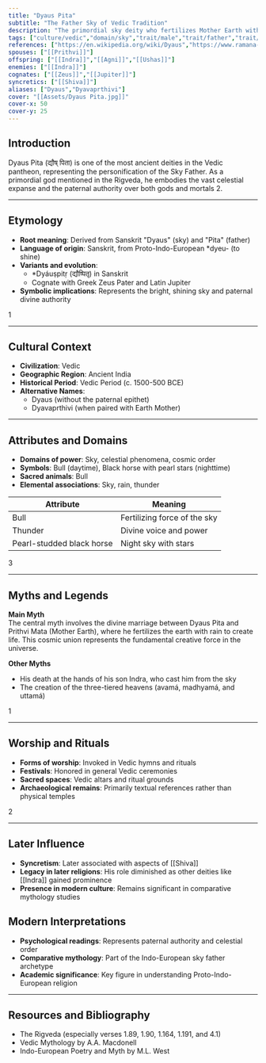 ```yaml
---
title: "Dyaus Pita"
subtitle: "The Father Sky of Vedic Tradition"
description: "The primordial sky deity who fertilizes Mother Earth with life-giving rain"
tags: ["culture/vedic","domain/sky","trait/male","trait/father","trait/divine"]
references: ["https://en.wikipedia.org/wiki/Dyaus","https://www.ramana-maharshi.org/dyaus-pita-the-vedic-sky-father-and-ancestor-of-the-gods/","https://religion.fandom.com/wiki/Dyaus_Pita"]
spouses: ["[[Prithvi]]"]
offspring: ["[[Indra]]","[[Agni]]","[[Ushas]]"]
enemies: ["[[Indra]]"]
cognates: ["[[Zeus]]","[[Jupiter]]"]
syncretics: ["[[Shiva]]"]
aliases: ["Dyaus","Dyavaprthivi"]
cover: "[[Assets/Dyaus Pita.jpg]]"
cover-x: 50
cover-y: 25
---
```

##  Introduction
Dyaus Pita (द्यौष् पिता) is one of the most ancient deities in the Vedic pantheon, representing the personification of the Sky Father. As a primordial god mentioned in the Rigveda, he embodies the vast celestial expanse and the paternal authority over both gods and mortals <mcreference link="https://www.ramana-maharshi.org/dyaus-pita-the-vedic-sky-father-and-ancestor-of-the-gods/" index="2">2</mcreference>.

---

## Etymology

- **Root meaning**: Derived from Sanskrit "Dyaus" (sky) and "Pita" (father)
- **Language of origin**: Sanskrit, from Proto-Indo-European *dyeu- (to shine)
- **Variants and evolution**: 
  - *Dyáuṣpitṛ (द्यौष्पितृ) in Sanskrit
  - Cognate with Greek Zeus Pater and Latin Jupiter
- **Symbolic implications**: Represents the bright, shining sky and paternal divine authority

<mcreference link="https://en.wikipedia.org/wiki/Dyaus" index="1">1</mcreference>

---

##  Cultural Context

- **Civilization**: Vedic
- **Geographic Region**: Ancient India
- **Historical Period**: Vedic Period (c. 1500-500 BCE)
- **Alternative Names**:
  - Dyaus (without the paternal epithet)
  - Dyavaprthivi (when paired with Earth Mother)

---

## Attributes and Domains

- **Domains of power**: Sky, celestial phenomena, cosmic order
- **Symbols**: Bull (daytime), Black horse with pearl stars (nighttime)
- **Sacred animals**: Bull
- **Elemental associations**: Sky, rain, thunder

| Attribute | Meaning |
|-----------|----------|
| Bull | Fertilizing force of the sky |
| Thunder | Divine voice and power |
| Pearl-studded black horse | Night sky with stars |

<mcreference link="https://religion.fandom.com/wiki/Dyaus_Pita" index="3">3</mcreference>

---

## Myths and Legends

**Main Myth**  
The central myth involves the divine marriage between Dyaus Pita and Prithvi Mata (Mother Earth), where he fertilizes the earth with rain to create life. This cosmic union represents the fundamental creative force in the universe.

**Other Myths**
- His death at the hands of his son Indra, who cast him from the sky
- The creation of the three-tiered heavens (avamá, madhyamá, and uttamá)

<mcreference link="https://en.wikipedia.org/wiki/Dyaus" index="1">1</mcreference>

---

## Worship and Rituals

- **Forms of worship**: Invoked in Vedic hymns and rituals
- **Festivals**: Honored in general Vedic ceremonies
- **Sacred spaces**: Vedic altars and ritual grounds
- **Archaeological remains**: Primarily textual references rather than physical temples

<mcreference link="https://www.ramana-maharshi.org/dyaus-pita-the-vedic-sky-father-and-ancestor-of-the-gods/" index="2">2</mcreference>

---

## Later Influence

- **Syncretism**: Later associated with aspects of [[Shiva]]
- **Legacy in later religions**: His role diminished as other deities like [[Indra]] gained prominence
- **Presence in modern culture**: Remains significant in comparative mythology studies

## Modern Interpretations

- **Psychological readings**: Represents paternal authority and celestial order
- **Comparative mythology**: Part of the Indo-European sky father archetype
- **Academic significance**: Key figure in understanding Proto-Indo-European religion

---

## Resources and Bibliography
- The Rigveda (especially verses 1.89, 1.90, 1.164, 1.191, and 4.1)
- Vedic Mythology by A.A. Macdonell
- Indo-European Poetry and Myth by M.L. West